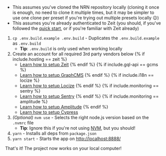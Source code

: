 - This assumes you've cloned the NRN repository locally (cloning it once is enough, no need to clone it multiple times, but it may be simpler to use one clone per preset if you're trying out multiple presets locally :wink:)
- This assumes you're already authenticated to Zeit (you should, if you've followed the [quick start](./quick-start), or if you're familiar with Zeit already)

1. `cp .env.build.example .env.build` - Duplicates the `.env.build.example` as `.env.build`
    - **Tip**: `.env.build` is only used when working locally
1. Create an account for all required 3rd party vendors below
{% if include.hosting == zeit %}
    - [Learn how to setup Zeit](../guides/online-deployment/setup-zeit)
{% endif %}
{% if include.gql-api == gcms %}
    - [Learn how to setup GraphCMS](../guides/graphql-api/setup-graphcms)
{% endif %}
{% if include.i18n == locize %}
    - [Learn how to setup Locize](../guides/i18n/setup-locize)
{% endif %}
{% if include.monitoring == sentry %}
    - [Learn how to setup Sentry](../guides/monitoring/setup-sentry)
{% endif %}
{% if include.monitoring == amplitude %}
    - [Learn how to setup Amplitude](../guides/analytics/setup-amplitude)
{% endif %}
    - [Learn how to setup Cypress](../guides/testing/setup-cypress)
1. _(Optional)_ `nvm use` - Selects the right node.js version based on the `.nvmrc` file
    - **Tip**: Ignore this if you're not using [NVM](https://github.com/nvm-sh/nvm), but you should!
1. `yarn` - Installs all deps from `package.json`
1. `yarn start` - Starts the app on [http://localhost:8888/](http://localhost:8888/)

That's it! The project now works on your local computer!
